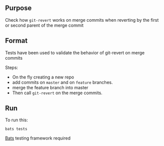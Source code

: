 ## Purpose

Check how `git-revert` works on merge commits when reverting by the first or second parent of the merge commit

## Format
Tests have been used to validate the behavior of git-revert on merge commits

Steps:
* On the fly creating a new repo
* add commits on `master` and on `feature` branches.
* merge the feature branch into master
* Then call `git-revert` on the merge commits.


## Run
To run this:

`bats tests`

[Bats](https://github.com/sstephenson/bats) testing framework required




